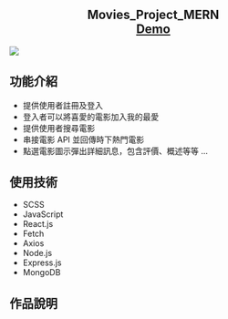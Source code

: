 <h2 align="center">
  Movies_Project_MERN<br/>
  <a href="https://lightzaytt.github.io/mern-movies-project/" target="_blank">Demo</a>
</h2>

![](https://i.imgur.com/Hj00l0L.jpg)

<h2>功能介紹</h2>

- 提供使用者註冊及登入
- 登入者可以將喜愛的電影加入我的最愛
- 提供使用者搜尋電影
- 串接電影 API 並回傳時下熱門電影
- 點選電影圖示彈出詳細訊息，包含評價、概述等等 ...

<h2>使用技術</h2>

- SCSS
- JavaScript
- React.js
- Fetch
- Axios
- Node.js
- Express.js
- MongoDB

<h2>作品說明</h2>
